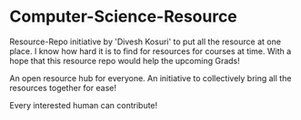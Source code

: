 # Computer-Science-Resource
Resource-Repo initiative by 'Divesh Kosuri' to put all the resource at one place. I know how hard it is to find for resources for courses at time. With a hope that this resource repo would help the upcoming Grads! 

An open resource hub for everyone. An initiative to collectively bring all the resources together for ease!

Every interested human can contribute!
